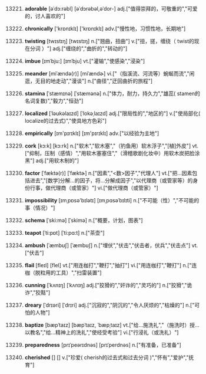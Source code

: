 13221. **adorable**
[əˈdɔ:rəbl]  [əˈdɔrəbəl,əˈdor-]
adj.["值得崇拜的，可敬重的","可爱的，讨人喜欢的"]  

13222. **chronically**
['krɒnɪklɪ]  ['krɒnɪklɪ]
adv.["慢性地，习惯性地，长期地"]  

13223. **twisting**
[twɪstɪŋ]  [twɪstɪŋ]
n.["翘曲，扭曲"]  v.["扭，搓，缠绕（ twist的现在分词 ）"]  adj.["缠绕的","曲折的","转动的"]  

13224. **imbue**
[ɪmˈbju:]  [ɪmˈbju]
vt.["灌输","使感染","浸染"]  

13225. **meander**
[miˈændə(r)]  [miˈændɚ]
vi.["（指溪流、河流等）蜿蜒而流","闲逛，无目的地走动","漫谈"]  n.["曲径","迂回曲折的旅程"]  

13226. **stamina**
[ˈstæmɪnə]  [ˈstæmənə]
n.["体力，耐力，持久力","雄蕊( stamen的名词复数)","毅力","恒劲"]  

13227. **localized**
[ˈləʊkəlaɪzd]  [ˈlokəˌlaɪzd]
adj.["限局性的","地区的"]  v.["使局部化( localize的过去式)","使具地方色彩"]  

13228. **empirically**
[ɪm'pɪrɪklɪ]  [ɪm'pɪrɪklɪ]
adv.["以经验为主地"]  

13229. **cork**
[kɔ:k]  [kɔ:rk]
n.["软木","软木塞","（钓鱼用）软木浮子","[植]外皮"]  vt.["抑制，压制（感情）","用软木塞塞住","（滑稽歌剧化妆中）用软木炭把脸涂黑"]  adj.["用软木制的"]  

13230. **factor**
[ˈfæktə(r)]  [ˈfæktɚ]
n.["因素","<数>因子","代理人"]  vt.["把…因素包括进去","[数学]分解…的因子，将…分解成因子","以代理商（或管家等）的身份行事，做代理商（或管家）"]  vi.["做代理商（或管家）"]  

13231. **impossibility**
[ɪmˌpɒsə'bɪlətɪ]  [ɪmˌpɑsəˈbɪlɪti]
n.["不可能（性）","不可能的事（情况）"]  

13232. **schema**
[ˈski:mə]  [ˈskimə]
n.["概要，计划，图表"]  

13233. **teapot**
[ˈti:pɒt]  [ˈti:pɑ:t]
n.["茶壶"]  

13234. **ambush**
[ˈæmbʊʃ]  [ˈæmbʊʃ]
n.["埋伏","伏击","伏击者，伏兵","伏击点"]  vt.["伏击"]  

13235. **flail**
[fleɪl]  [flel]
vt.["用连枷打","鞭打","抽打"]  vi.["用连枷打","鞭打"]  n.["连枷（脱粒用的工具）","扫雷装置"]  

13236. **cunning**
[ˈkʌnɪŋ]  [ˈkʌnɪŋ]
adj.["狡猾的","奸诈的","灵巧的"]  n.["狡猾","诡诈","狡黠"]  

13237. **dreary**
[ˈdrɪəri]  [ˈdrɪri]
adj.["沉寂的","阴沉的","令人厌烦的","枯燥的"]  n.["可怕的人物"]  

13238. **baptize**
[bæpˈtaɪz]  [bæpˈtaɪz, ˈbæpˌtaɪz]
vt.["给…施洗礼","（施洗时）授…以教名","给…精神上的洗礼","使经受考验"]  vi.["行浸礼（或洗礼）"]  

13239. **preparedness**
[prɪˈpeərɪdnəs]  [prɪˈperdnəs]
n.["有准备，已准备"]  

13240. **cherished**
[]  []
v.["珍爱( cherish的过去式和过去分词 )","怀有","爱护","抚育"]  

